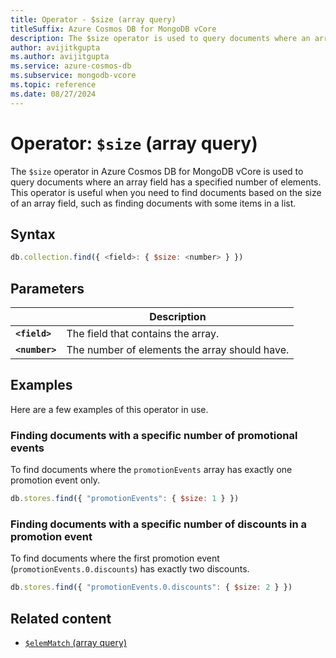 ```yaml
---
title: Operator - $size (array query)
titleSuffix: Azure Cosmos DB for MongoDB vCore
description: The $size operator is used to query documents where an array field has a specified number of elements.
author: avijitkgupta
ms.author: avijitgupta
ms.service: azure-cosmos-db
ms.subservice: mongodb-vcore
ms.topic: reference
ms.date: 08/27/2024
---
```


# Operator: `$size` (array query)

The `$size` operator in Azure Cosmos DB for MongoDB vCore is used to query documents where an array field has a specified number of elements. This operator is useful when you need to find documents based on the size of an array field, such as finding documents with some items in a list.

## Syntax

```javascript
db.collection.find({ <field>: { $size: <number> } })
```

## Parameters

| | Description |
| --- | --- |
| **`<field>`** | The field that contains the array. |
| **`<number>`** | The number of elements the array should have. |

## Examples

Here are a few examples of this operator in use.

### Finding documents with a specific number of promotional events

To find documents where the `promotionEvents` array has exactly one promotion event only.

```javascript
db.stores.find({ "promotionEvents": { $size: 1 } })
```

### Finding documents with a specific number of discounts in a promotion event

To find documents where the first promotion event (`promotionEvents.0.discounts`) has exactly two discounts.

```javascript
db.stores.find({ "promotionEvents.0.discounts": { $size: 2 } })
```

## Related content

- [`$elemMatch` (array query)](array-query-elemmatch.md)
